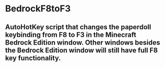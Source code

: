 # BedrockF8toF3

## AutoHotKey script that changes the paperdoll keybinding from F8 to F3 in the Minecraft Bedrock Edition window. Other windows besides the Bedrock Edition window will still have full F8 key functionality.
